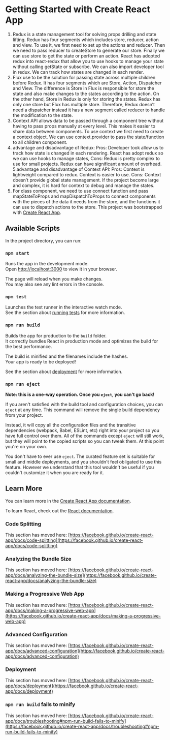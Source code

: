 # Getting Started with Create React App
1. Redux is a state management tool for solving props drilling and state lifting. Redux has four segments which includes store, reducer, action and view. To use it, we first need to set up the actions and reducer. Then we need to pass reducer to createStore to generate our store. Finally we can use store to get the state or perform an action. React has adopted redux into react-redux that allow you to use hooks to manage your state without calling getState or subscribe. We can also import developer tool in redux. We can track how states are changed in each render.
2. Flux use to be the solution for passing state across multiple children before Redux. It has four segments which are Store, Action, Dispatcher and View. The difference is Store in Flux is responsible for store the state and also make changes to the states according to the action. On the other hand, Store in Redux is only for storing the states. Redux has only one store but Flux has multiple store. Therefore, Redux doesn’t need a dispatcher instead it has a new segment called reducer to handle the modification to the state. 
3. Context API allows data to be passed through a component tree without having to pass props manually at every level. This makes it easier to share data between components. To use context we first need to create a context object. We can use context.provider to pass the state/function to all children component.
4. advantage and disadvantage of Redux:
Pros: Developer took allow us to track how state is changed in each rendering. React has adopt redux so we can use hooks to manage states,
Cons: Redux is pretty complex to use for small projects. Redux can have significant amount of overhead.
5.advantage and disadvantage of Context API:
Pros: Context is lightweight compared to redux. Context is easier to use.
Cons: Context doesn’t provide global state management. If the project become large and complex, it is hard for context to debug and manage the states.
6. For class component, we need to use connect function and pass mapStateToProps and mapDispatchToProps to connect components with the pieces of the data it needs from the store, and the functions it can use to dispatch actions to the store.
This project was bootstrapped with [Create React App](https://github.com/facebook/create-react-app).

## Available Scripts

In the project directory, you can run:

### `npm start`

Runs the app in the development mode.\
Open [http://localhost:3000](http://localhost:3000) to view it in your browser.

The page will reload when you make changes.\
You may also see any lint errors in the console.

### `npm test`

Launches the test runner in the interactive watch mode.\
See the section about [running tests](https://facebook.github.io/create-react-app/docs/running-tests) for more information.

### `npm run build`

Builds the app for production to the `build` folder.\
It correctly bundles React in production mode and optimizes the build for the best performance.

The build is minified and the filenames include the hashes.\
Your app is ready to be deployed!

See the section about [deployment](https://facebook.github.io/create-react-app/docs/deployment) for more information.

### `npm run eject`

**Note: this is a one-way operation. Once you `eject`, you can't go back!**

If you aren't satisfied with the build tool and configuration choices, you can `eject` at any time. This command will remove the single build dependency from your project.

Instead, it will copy all the configuration files and the transitive dependencies (webpack, Babel, ESLint, etc) right into your project so you have full control over them. All of the commands except `eject` will still work, but they will point to the copied scripts so you can tweak them. At this point you're on your own.

You don't have to ever use `eject`. The curated feature set is suitable for small and middle deployments, and you shouldn't feel obligated to use this feature. However we understand that this tool wouldn't be useful if you couldn't customize it when you are ready for it.

## Learn More

You can learn more in the [Create React App documentation](https://facebook.github.io/create-react-app/docs/getting-started).

To learn React, check out the [React documentation](https://reactjs.org/).

### Code Splitting

This section has moved here: [https://facebook.github.io/create-react-app/docs/code-splitting](https://facebook.github.io/create-react-app/docs/code-splitting)

### Analyzing the Bundle Size

This section has moved here: [https://facebook.github.io/create-react-app/docs/analyzing-the-bundle-size](https://facebook.github.io/create-react-app/docs/analyzing-the-bundle-size)

### Making a Progressive Web App

This section has moved here: [https://facebook.github.io/create-react-app/docs/making-a-progressive-web-app](https://facebook.github.io/create-react-app/docs/making-a-progressive-web-app)

### Advanced Configuration

This section has moved here: [https://facebook.github.io/create-react-app/docs/advanced-configuration](https://facebook.github.io/create-react-app/docs/advanced-configuration)

### Deployment

This section has moved here: [https://facebook.github.io/create-react-app/docs/deployment](https://facebook.github.io/create-react-app/docs/deployment)

### `npm run build` fails to minify

This section has moved here: [https://facebook.github.io/create-react-app/docs/troubleshooting#npm-run-build-fails-to-minify](https://facebook.github.io/create-react-app/docs/troubleshooting#npm-run-build-fails-to-minify)
